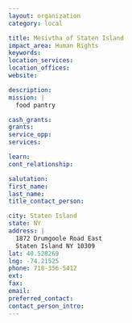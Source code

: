 ```yaml
---
layout: organization
category: local

title: Mesivtha of Staten Island
impact_area: Human Rights
keywords: 
location_services: 
location_offices: 
website: 

description: 
mission: |
  food pantry

cash_grants: 
grants: 
service_opp: 
services: 

learn: 
cont_relationship: 

salutation: 
first_name: 
last_name: 
title_contact_person: 

city: Staten Island
state: NY
address: |
  1872 Drumgoole Road East     
  Staten Island NY 10309
lat: 40.528269
lng: -74.21525
phone: 718-356-5412
ext: 
fax: 
email: 
preferred_contact: 
contact_person_intro: 
---
```

